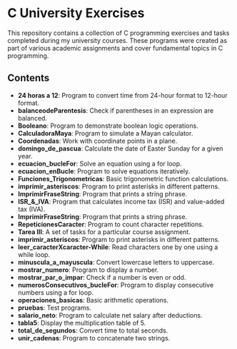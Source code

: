 # C University Exercises

This repository contains a collection of C programming exercises and tasks completed during my university courses. These programs were created as part of various academic assignments and cover fundamental topics in C programming.

## Contents

- **24 horas a 12**: Program to convert time from 24-hour format to 12-hour format.
- **balanceodeParentesis**: Check if parentheses in an expression are balanced.
- **Booleano**: Program to demonstrate boolean logic operations.
- **CalculadoraMaya**: Program to simulate a Mayan calculator.
- **Coordenadas**: Work with coordinate points in a plane.
- **domingo_de_pascua**: Calculate the date of Easter Sunday for a given year.
- **ecuacion_bucleFor**: Solve an equation using a for loop.
- **ecuacion_enBucle**: Program to solve equations iteratively.
- **Funciones_Trigonometricas**: Basic trigonometric function calculations.
- **imprimir_asteriscos**: Program to print asterisks in different patterns.
- **ImprimirFraseString**: Program that prints a string phrase.
- **ISR_&_IVA**: Program that calculates income tax (ISR) and value-added tax (IVA).
- **ImprimirFraseString**: Program that prints a string phrase.
- **RepeticionesCaracter**: Program to count character repetitions.
- **Tarea III**: A set of tasks for a particular course assignment.
- **imprimir_asteriscos**: Program to print asterisks in different patterns.
- **leer_caracterXcaracter-While**: Read characters one by one using a while loop.
- **minuscula_a_mayuscula**: Convert lowercase letters to uppercase.
- **mostrar_numero**: Program to display a number.
- **mostrar_par_o_impar**: Check if a number is even or odd.
- **numerosConsecutivos_bucleFor**: Program to display consecutive numbers using a for loop.
- **operaciones_basicas**: Basic arithmetic operations.
- **pruebas**: Test programs.
- **salario_neto**: Program to calculate net salary after deductions.
- **tabla5**: Display the multiplication table of 5.
- **total_de_segundos**: Convert time to total seconds.
- **unir_cadenas**: Program to concatenate two strings.
